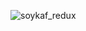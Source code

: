 ![soykaf_redux](https://user-images.githubusercontent.com/48456867/163053652-cdd15b9a-840c-483e-bde9-9ddd646f1b67.jpg)
